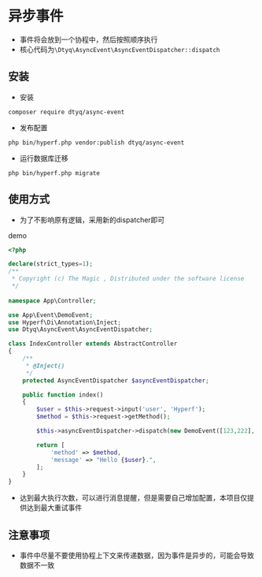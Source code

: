 # 异步事件

- 事件将会放到一个协程中，然后按照顺序执行  
- 核心代码为`\Dtyq\AsyncEvent\AsyncEventDispatcher::dispatch`

## 安装
- 安装
```
composer require dtyq/async-event
```
- 发布配置
```
php bin/hyperf.php vendor:publish dtyq/async-event
```
- 运行数据库迁移
```
php bin/hyperf.php migrate
```

## 使用方式

- 为了不影响原有逻辑，采用新的dispatcher即可

demo
```php
<?php

declare(strict_types=1);
/**
 * Copyright (c) The Magic , Distributed under the software license
 */
 
namespace App\Controller;

use App\Event\DemoEvent;
use Hyperf\Di\Annotation\Inject;
use Dtyq\AsyncEvent\AsyncEventDispatcher;

class IndexController extends AbstractController
{
    /**
     * @Inject()
     */
    protected AsyncEventDispatcher $asyncEventDispatcher;

    public function index()
    {
        $user = $this->request->input('user', 'Hyperf');
        $method = $this->request->getMethod();

        $this->asyncEventDispatcher->dispatch(new DemoEvent([123,222], 9));

        return [
            'method' => $method,
            'message' => "Hello {$user}.",
        ];
    }
}

```

- 达到最大执行次数，可以进行消息提醒，但是需要自己增加配置，本项目仅提供达到最大重试事件


## 注意事项

- 事件中尽量不要使用协程上下文来传递数据，因为事件是异步的，可能会导致数据不一致
